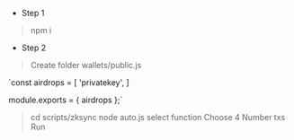 - Step 1
> npm i
- Step 2
> Create folder wallets/public.js

`const airdrops = [
    'privatekey',
]

module.exports = { airdrops };`


> cd scripts/zksync
> node auto.js
> select function
> Choose 4
> Number txs
> Run
